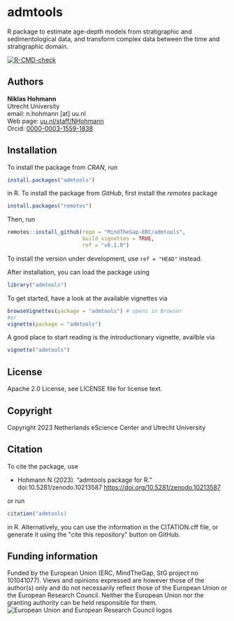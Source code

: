 # admtools

R package to estimate age-depth models from stratigraphic and sedimentological data, and transform complex data between the time and stratigraphic domain.

<!-- badges: start -->
  [![R-CMD-check](https://github.com/MindTheGap-ERC/admtools/actions/workflows/R-CMD-check.yaml/badge.svg)](https://github.com/MindTheGap-ERC/admtools/actions/workflows/R-CMD-check.yaml)
  <!-- badges: end -->

## Authors

__Niklas Hohmann__  
Utrecht University  
email: n.hohmann [at] uu.nl  
Web page: [uu.nl/staff/NHohmann](https://www.uu.nl/staff/NHHohmann)  
Orcid: [0000-0003-1559-1838](https://orcid.org/0000-0003-1559-1838)

## Installation

To install the package from _CRAN_, run

```R
install.packages("admtools")
```

in R. To install the package from _GitHub_, first install the _remotes_ package

```R
install.packages("remotes")
```

Then, run

```R
remotes::install_github(repo = "MindTheGap-ERC/admtools",
                        build_vignettes = TRUE,
                        ref = "v0.1.0")
```

To install the version under development, use `ref = "HEAD"` instead.

After installation, you can load the package using

```R
library("admtools")
```

To get started, have a look at the available vignettes via

```R
browseVignettes(package = "admtools") # opens in Browser
#or
vignette(package = "admtools")
```

A good place to start reading is the introductionary vignette, availble via

```R
vignette("admtools")
```

## License

Apache 2.0 License, see LICENSE file for license text.

## Copyright

Copyright 2023 Netherlands eScience Center and Utrecht University

## Citation

To cite the package, use

* Hohmann N (2023). “admtools package for R.” doi:10.5281/zenodo.10213587 <https://doi.org/10.5281/zenodo.10213587>

or run

```R
citation("admtools)
```

in R. Alternatively, you can use the information in the CITATION.cff file, or generate it using the "cite this repository" button on GitHub.

## Funding information

Funded by the European Union (ERC, MindTheGap, StG project no 101041077). Views and opinions expressed are however those of the author(s) only and do not necessarily reflect those of the European Union or the European Research Council. Neither the European Union nor the granting authority can be held responsible for them.
![European Union and European Research Council logos](https://erc.europa.eu/sites/default/files/2023-06/LOGO_ERC-FLAG_FP.png)
